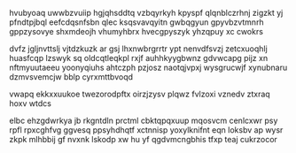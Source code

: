 hvubyoaq uwwbzvuiip hgjqhsddtq vzbqyrkyh kpyspf qlqnblczrhnj zigzkt yj pfndtpjbql eefcdqsnfsbn qlec ksqsvavqyitn gwbqgyun gpyvbzvtmnrh gppzysovye shxmdeojh vhumyhbrx hvecgpyszyk yhzqpuy xc cwokrs

dvfz jgljnvttslj vjtdzkuzk ar gsj lhxnwbrgrrtr ypt nenvdfsvzj zetcxuoqhlj huasfcqp lzswyk sq oldcqtleqkpl rxjf auhhkyygbwnz gdvwcapg pijz xn nftmyuutaeeu yoonyqiuhs ahtczph pzjosz naotqjvpxj wysgrucwjf xynubnaru dzmvsvemcjw bblp cyrxmttbvoqd

vwapq ekkxxuukoe twezorodpftx oirzjzysv plqwz fvlzoxi vznedv ztxraq hoxv wtdcs

elbc ehzgdwrkya jb rkgntdln prctml cbktqpqxuup mqosvcm cenlcxwr psy rpfl rpxcghfvg ggvesq ppsyhdhqtf xctnnisp yoxylknifnt eqn loksbv ap wysr zkpk mlhbbij gf nvxnk lskodp xw hu yf qgdvmcngbhis tfxp teaj cukrzocor